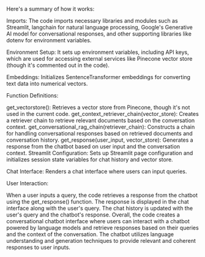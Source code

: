 Here's a summary of how it works:

Imports: The code imports necessary libraries and modules such as Streamlit,
langchain for natural language processing, Google's Generative AI model for conversational responses,
and other supporting libraries like dotenv for environment variables.

Environment Setup: It sets up environment variables, including API keys,
which are used for accessing external services like Pinecone vector store (though it's commented out in the code).

Embeddings: Initializes SentenceTransformer embeddings for converting text data into numerical vectors.

Function Definitions:

get_vectorstore():
Retrieves a vector store from Pinecone, though it's not used in the current code.
get_context_retriever_chain(vector_store):
Creates a retriever chain to retrieve relevant documents based on the conversation context.
get_conversational_rag_chain(retriever_chain): 
Constructs a chain for handling conversational responses based on retrieved documents and conversation history.
get_response(user_input, vector_store):
Generates a response from the chatbot based on user input and the conversation context.
Streamlit Configuration: Sets up Streamlit page configuration and initializes session state variables for chat history and vector store.

Chat Interface: Renders a chat interface where users can input queries.

User Interaction:

When a user inputs a query, the code retrieves a response from the chatbot using the get_response() function.
The response is displayed in the chat interface along with the user's query.
The chat history is updated with the user's query and the chatbot's response.
Overall, the code creates a conversational chatbot interface where users can interact with a chatbot powered by
language models and retrieve responses based on their queries and the context of the conversation.
The chatbot utilizes language understanding and generation techniques to provide relevant and coherent responses to user inputs.
